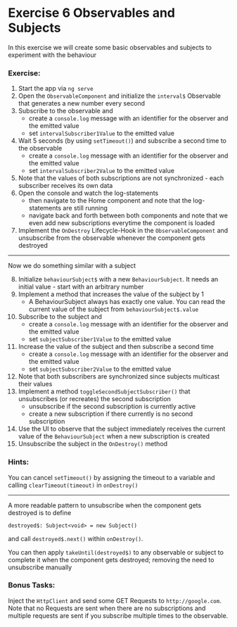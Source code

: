 # Exercise 6 Observables and Subjects

In this exercise we will create some basic observables and subjects to experiment with the behaviour

### Exercise:
1. Start the app via `ng serve`
2. Open the `ObservableComponent` and initialize the `interval$` Observable that generates a new number every second
3. Subscribe to the observable and
   - create a `console.log` message with an identifier for the observer and the emitted value 
   - set `intervalSubscriber1Value` to the emitted value 
4. Wait 5 seconds (by using `setTimeout()`) and subscribe a second time to the observable 
   - create a `console.log` message with an identifier for the observer and the emitted value 
   - set `intervalSubscriber2Value` to the emitted value
5. Note that the values of both subscriptions are not synchronized - each subscriber receives its own data
6. Open the console and watch the log-statements
   - then navigate to the Home component and note that the log-statements are still running
   - navigate back and forth between both components and note that we even add new subscriptions everytime the component is loaded
7. Implement the `OnDestroy` Lifecycle-Hook in the `ObservableComponent` and unsubscribe from the observable whenever the component gets destroyed

_________

Now we do something similar with a subject

8. Initialize `behaviourSubject$` with a new `BehaviourSubject`. It needs an initial value - start with an arbitrary number
9. Implement a method that increases the value of the subject by 1 
    - A BehaviourSubject always has exactly one value. You can read the current value of the subject from `behaviourSubject$.value`
10. Subscribe to the subject and
    - create a `console.log` message with an identifier for the observer and the emitted value
    - set `subjectSubscriber1Value` to the emitted value
11. Increase the value of the subject and then subscribe a second time
    - create a `console.log` message with an identifier for the observer and the emitted value
    - set `subjectSubscriber2Value` to the emitted value
12. Note that both subscribers are synchronized since subjects multicast their values
13. Implement a method `toggleSecondSubjectSubscriber()` that unsubscribes (or recreates) the second subscription
    - unsubscribe if the second subscription is currently active
    - create a new subscription if there currently is no second subscription 
14. Use the UI to observe that the subject immediately receives the current value of the `BehaviourSubject` when a new subscription is created
15. Unsubscribe the subject in the `OnDestroy()` method

### Hints:

You can cancel `setTimeout()` by assigning the timeout to a variable and calling `clearTimeout(timeout)` in `onDestroy()`

_____

A more readable pattern to unsubscribe when the component gets destroyed is to define 

```
destroyed$: Subject<void> = new Subject()
```

and call `destroyed$.next()` within `onDestroy()`. 

You can then apply `takeUntil(destroyed$)` to any observable or subject to complete it when the component gets destroyed; removing the need to unsubscribe manually

### Bonus Tasks:

Inject the `HttpClient` and send some GET Requests to `http://google.com`. 
Note that no Requests are sent when there are no subscriptions and multiple requests are sent if you subscribe multiple times to the observable.

